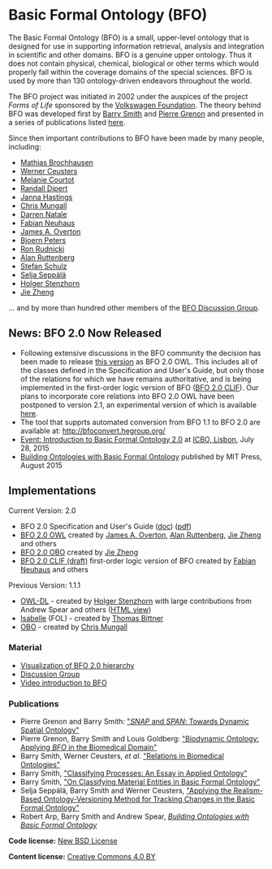 # Basic Formal Ontology (BFO)

The Basic Formal Ontology (BFO) is a small, upper-level ontology that is designed for use in supporting information retrieval, analysis and integration in scientific and other domains. BFO is a genuine upper ontology. Thus it does not contain physical, chemical, biological or other terms which would properly fall within the coverage domains of the special sciences. BFO is used by more than 130 ontology-driven endeavors throughout the world.

The BFO project was initiated in 2002 under the auspices of the project *Forms of Life* sponsored by the [Volkswagen Foundation](http://www.volkswagen-stiftung.de/english.html). The theory behind BFO was developed first by [Barry Smith](http://ontology.buffalo.edu/smith) and [Pierre Grenon](https://uk.linkedin.com/pub/pierre-grenon/8/386/399) and presented in a series of publications listed [here](http://www.ifomis.org/bfo/publications).

Since then important contributions to BFO have been made by many people, including:

- [Mathias Brochhausen](http://dbmi.uams.edu/faculty/mathias-brochhausen-ph-d)
- [Werner Ceusters](http://www.referent-tracking.com/RTU/?page=ceusters_vita)
- [Melanie Courtot](http://ca.linkedin.com/in/mcourtot)
- [Randall Dipert](http://www.philosophy.buffalo.edu/people/faculty/dipert/)
- [Janna Hastings](http://www.ebi.ac.uk/~hastings)
- [Chris Mungall](http://berkeleybop.org/person/chris-mungall)
- [Darren Natale](http://pir.georgetown.edu/pirwww/aboutpir/natalebio.shtml)
- [Fabian Neuhaus](https://www.linkedin.com/pub/fabian-neuhaus/59/a77/b96)
- [James A. Overton](http://james.overton.ca)
- [Bjoern Peters](http://www.liai.org/pages/faculty-peters)
- [Ron Rudnicki](https://www.linkedin.com/pub/ron-rudnicki/4/b00/957)
- [Alan Ruttenberg](http://sciencecommons.org/about/whoweare/ruttenberg)
- [Stefan Schulz](http://purl.org/steschu)
- [Selja Seppälä](https://seljaseppala.wordpress.com/)
- [Holger Stenzhorn](http://purl.org/holger)
- [Jie Zheng](http://cbil.upenn.edu/profile-staff_bio/39)

... and by more than hundred other members of the [BFO Discussion Group](http://groups.google.com/group/bfo-discuss).


## News: BFO 2.0 Now Released

- Following extensive discussions in the BFO community the decision has been made to release [this version](http://purl.obolibrary.org/obo/bfo.owl) as BFO 2.0 OWL. This includes all of the classes defined in the Specification and User's Guide, but only those of the relations for which we have remains authoritative, and is being implemented in the first-order logic version of BFO ([BFO 2.0 CLIF](https://ontohub.org/bfo)). Our plans to incorporate core relations into BFO 2.0 OWL have been postponed to version 2.1, an experimental version of which is available [here](http://purl.obolibrary.org/obo/bfo/2014-05-03/bfo.owl).
- The tool that supprts automated conversion from BFO 1.1 to BFO 2.0 are available at: http://bfoconvert.hegroup.org/
- [Event: Introduction to Basic Formal Ontology 2.0](http://ncorwiki.buffalo.edu/index.php/Basic_Formal_Ontology_2015) at [ICBO, Lisbon](http://icbo2015.fc.ul.pt/), July 28, 2015
- [Building Ontologies with Basic Formal Ontology](http://mitpress.mit.edu/books/building-ontologies-basic-formal-ontology) published by MIT Press, August 2015


## Implementations

Current Version: 2.0

- BFO 2.0 Specification and User's Guide ([doc](https://github.com/BFO-ontology/BFO/raw/master/docs/bfo2-reference/BFO2-Reference.docx)) ([pdf](https://github.com/BFO-ontology/BFO/raw/master/docs/bfo2-reference/BFO2-Reference.pdf))
- [BFO 2.0 OWL](http://purl.obolibrary.org/obo/bfo.owl) created by [James A. Overton](http://james.overton.ca), [Alan Ruttenberg](https://www.linkedin.com/in/alanruttenberg), [Jie Zheng](http://cbil.upenn.edu/profile-staff_bio/39) and others
- [BFO 2.0 OBO](https://raw.githubusercontent.com/BFO-ontology/BFO/master/releases/2.0/bfo.obo) created by [Jie Zheng](http://cbil.upenn.edu/profile-staff_bio/39)
- [BFO 2.0 CLIF (draft)](https://ontohub.org/bfo) first-order logic version of BFO created by [Fabian Neuhaus](https://www.linkedin.com/pub/fabian-neuhaus/59/a77/b96) and others

Previous Version: 1.1.1

- [OWL-DL](http://ifomis.uni-saarland.de/bfo/owl) - created by [Holger Stenzhorn](http://purl.org/holger) with large contributions from Andrew Spear and others ([HTML view](http://www.mygrid.org.uk/OWL/Presentation?url=http%3A%2F%2Fwww.ifomis.org%2Fbfo%2F1.1))
- [Isabelle](http://ifomis.uni-saarland.de/bfo/fol) (FOL) - created by [Thomas Bittner](http://www.acsu.buffalo.edu/~bittner3)
- [OBO](http://ifomis.uni-saarland.de/bfo/obo) - created by [Chris Mungall](http://berkeleybop.org/person/chris-mungall)

### Material

- [Visualization of BFO 2.0 hierarchy](http://ontology.buffalo.edu/bfo/BFO2.png)
- [Discussion Group](https://groups.google.com/forum/#!forum/bfo-discuss)
- [Video introduction to BFO](https://www.youtube.com/channel/UC8rDbmRGP6A2bs6tn0AOErQ)

### Publications

- Pierre Grenon and Barry Smith: ["*SNAP* and *SPAN*: Towards Dynamic Spatial Ontology"](http://ontology.buffalo.edu/smith/articles/SNAP_SPAN.pdf)
- Pierre Grenon, Barry Smith and Louis Goldberg: ["Biodynamic Ontology: Applying *BFO* in the Biomedical Domain"](http://ontology.buffalo.edu/medo/biodynamic.pdf)
- Barry Smith, Werner Ceusters, *et al*. ["Relations in Biomedical Ontologies"](http://genomebiology.com/2005/6/5/R46)
- Barry Smith, ["Classifying Processes: An Essay in Applied Ontology"](http://ontology.buffalo.edu/smith/articles/Classifying_Processes.pdf)
- Barry Smith, ["On Classifying Material Entities in Basic Formal Ontology"](http://ontology.buffalo.edu/smith/articles/material_entities.pdf)
- Selja Seppälä, Barry Smith and Werner Ceusters, ["Applying the Realism-Based Ontology-Versioning Method for Tracking Changes in the Basic Formal Ontology"](http://ontology.buffalo.edu/smith/articles/fois2014.pdf)
- Robert Arp, Barry Smith and Andrew Spear, [*Building Ontologies with Basic Formal Ontology*](http://mitpress.mit.edu/books/building-ontologies-basic-formal-ontology)

<b>Code license:</b> [New BSD License](http://opensource.org/licenses/BSD-3-Clause)

<b>Content license:</b> [Creative Commons 4.0 BY](http://creativecommons.org/licenses/by/4.0/) 
